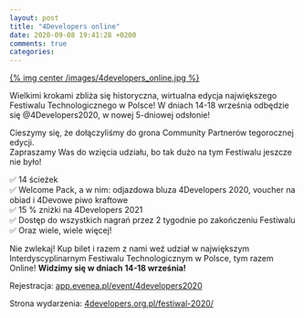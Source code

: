 ```yaml
---
layout: post
title: "4Developers online"
date: 2020-09-08 19:41:28 +0200
comments: true
categories: 
---
```


[{% img center /images/4developers_online.jpg %}](https://4developers.org.pl/festiwal-2020/)

Wielkimi krokami zbliża się historyczna, wirtualna edycja 
największego Festiwalu Technologicznego w Polsce!
W dniach 14-18 września odbędzie się @4Developers2020, w 
nowej 5-dniowej odsłonie! 

Cieszymy się, że dołączyliśmy do grona Community Partnerów 
tegorocznej edycji.  
Zapraszamy Was do wzięcia udziału, bo tak dużo na tym 
Festiwalu jeszcze nie było! 

<p>
✅ 14 ścieżek <br>
✅ Welcome Pack, a w nim: odjazdowa bluza 4Developers 2020, voucher na obiad i 4Devowe piwo kraftowe <br>
✅ 15 % zniżki na 4Developers 2021 <br>
✅ Dostęp do wszystkich nagrań przez 2 tygodnie po zakończeniu Festiwalu<br>
✅ Oraz wiele, wiele więcej!<br>
</p>

Nie zwlekaj! Kup bilet i razem z nami weź udział w największym 
Interdyscyplinarnym Festiwalu Technologicznym w Polsce, tym 
razem Online!
<b>Widzimy się w dniach 14-18 września! </b>

Rejestracja: <a href="https://app.evenea.pl/event/4developers2020" target="blank">app.evenea.pl/event/4developers2020</a>

Strona wydarzenia: <a href="https://app.evenea.pl/event/4developers2020" target="blank">4developers.org.pl/festiwal-2020/</a>